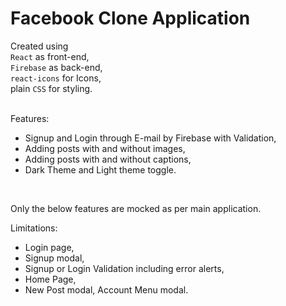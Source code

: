 # Facebook Clone Application
Created using  
`React` as front-end,  
`Firebase` as back-end,  
`react-icons` for Icons,  
plain `CSS` for styling.    
<br/>

Features:
- Signup and Login through E-mail by Firebase with Validation,
- Adding posts with and without images,
- Adding posts with and without captions,
- Dark Theme and Light theme toggle.
<br/>

Only the below features are mocked as per main application.  

Limitations:
- Login page,
- Signup modal,
- Signup or Login Validation including error alerts,
- Home Page,
- New Post modal, Account Menu modal.
<br/>
